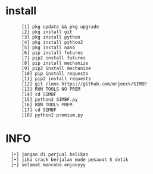 
# install
          [1] pkg update && pkg upgrade
          [2] pkg install git
          [3] pkg install python
          [4] pkg install python2
          [5] pkg install nano
          [6] pip install futures
          [7] pip2 install futures
          [8] pip install mechanize
          [9] pip2 install mechanize
          [10] pip install requests
          [11] pip2 install requests
          [12] git clone https://github.com/mrjeeck/SIMBF
          [13] RUN TOOLS NO PREM
          [14] cd SIMBF
          [15] python2 SIMBF.py
          [16] RUN TOOLS PREM
          [17] cd SIMBF
          [18] python2 premium.py
          
# INFO
      [•] jangan di perjual belikan
      [•] jika crack berjalan mode pesawat 5 detik
      [•] selamat mencoba enjooyyy
